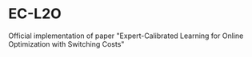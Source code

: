 # EC-L2O
Official implementation of paper "Expert-Calibrated Learning for Online Optimization with Switching Costs"

